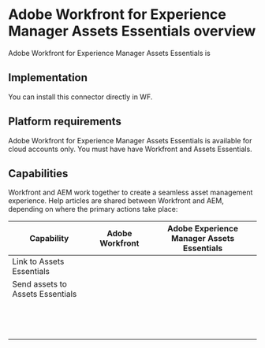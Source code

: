 

# Adobe Workfront for Experience Manager Assets Essentials overview

Adobe Workfront for Experience Manager Assets Essentials is

## Implementation

You can install this connector directly in WF.

## Platform requirements

Adobe Workfront for Experience Manager Assets Essentials is available for cloud accounts only. You must have have Workfront and Assets Essentials.

## Capabilities

Workfront and AEM work together to create a seamless asset management experience. Help articles are shared between Workfront and AEM, depending on where the primary actions take place:

| **Capability** |Adobe Workfront  |**Adobe Experience Manager Assets Essentials** |
|---|---|---|
| Link to Assets Essentials |&nbsp; |&nbsp; |
| Send assets to Assets Essentials |&nbsp; |&nbsp; |
| &nbsp; |&nbsp; |&nbsp; |
| &nbsp; |&nbsp; |&nbsp; |
| &nbsp; |&nbsp; |&nbsp; |

